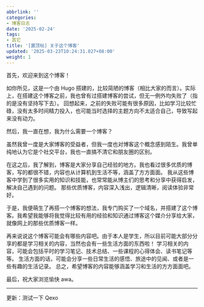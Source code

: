 ```yaml
---
abbrlink: ''
categories:
- 博客日志
date: '2025-02-24'
tags:
- 其它
title: '[置顶帖] 关于这个博客'
updated: '2025-03-23T10:24:31.027+08:00'
weight: 1
---
```

首先，欢迎来到这个博客！

如你所见，这是一个由 Hugo 搭建的，比较简陋的博客（相比大家的而言）。实际上，在搭建这个博客之前，我也曾有过搭建博客的尝试，但无一例外均失败了（指的是没有坚持写下去）。 回想起来，之前的失败可能有很多原因，比如学习比较忙碌，没有太多时间精力投入，也可能当时选择的主题方向不太适合自己，导致写起来没有动力。

然后，我一直在想，我为什么需要一个博客？

虽然我曾一度是大家博客的受益者，但我一度也对博客这个概念感到陌生。我曾单纯地认为它是个社交平台，我也一直搞不清它和朋友圈的区别。

在这之后，我了解到，博客是大家分享自己经验的地方。我也看过很多优质的博客，写的都很不错，内容也从计算机到生活不等，涵盖了方方面面。 我从这些博客中学到了很多实用的知识和技能，也常常能从博主们的思考和分享中获得启发，解决自己遇到的问题。 那些优质博客，内容深入浅出，逻辑清晰，阅读体验非常好。

于是，我便萌生了再搭一个博客的想法，我专门购买了一个域名，并搭建了这个博客。我希望我能够将我觉得比较有用的经验和知识通过博客这个媒介分享给大家，就像网上的那些优质博客一样。

再来说说这个博客可能会有哪些内容吧。由于本人是学生，所以目前可能大部分分享的都是学习相关的内容，当然也会有一些生活方面的东西啦！ 学习相关的内容，可能会包括平时的学习笔记、技术总结、一些课程的心得体会、读书笔记等等。 生活方面的话，可能会分享一些日常生活的感悟、旅途中的见闻、或者是一些有趣的生活记录。 总之，希望博客的内容能够涵盖学习和生活的方方面面吧。

最后，祝大家浏览愉快 awa。

---

更新：测试一下 Qexo
